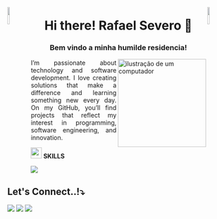 <img align="left" src="https://user-images.githubusercontent.com/65187002/144930161-2f783401-8d27-4fdf-a2f7-cc0ba32f1f1f.gif" width="10%" style="display:inline;"><img align="right" src="https://user-images.githubusercontent.com/65187002/144930161-2f783401-8d27-4fdf-a2f7-cc0ba32f1f1f.gif" width="10%" style="display:inline;">

 <h1 align="center">Hi there! Rafael Severo 👋</h1>
<h3 align="center">Bem vindo a minha humilde residencia!</h3>


<img align="right" src="https://raw.githubusercontent.com/MicaelliMedeiros/micaellimedeiros/master/image/computer-illustration.png" alt="ilustração de um computador" min-width="200px" max-width="300px" width="200px" align="right"> 

<p style="text-align: justify" align="left"> 
I’m passionate about technology and software development. I love creating solutions that make a difference and learning something new every day. On my GitHub, you’ll find projects that reflect my interest in programming, software engineering, and innovation.
</p>

<img src="https://media2.giphy.com/media/QssGEmpkyEOhBCb7e1/giphy.gif?cid=ecf05e47a0n3gi1bfqntqmob8g9aid1oyj2wr3ds3mg700bl&rid=giphy.gif" width ="25"><b>  SKILLS</b>
<br>
<p>
  <a href="https://skillicons.dev">
    <img src="https://skillicons.dev/icons?i=cpp,css,discord,github,html,java,linux,mysql,py,vscode =14" />
  </a>
</p>


## Let's Connect..!⤵️

<div>
<a href="https://instagram.com/rafaeumesmu" target="_blank"><img loading="lazy" src="https://img.shields.io/badge/-Instagram-%23E4405F?style=for-the-badge&logo=instagram&logoColor=white" target="_blank"></a>
<a href = "mailto:umseverorafael@gmail.com"><img loading="lazy" src="https://img.shields.io/badge/Gmail-D14836?style=for-the-badge&logo=gmail&logoColor=white" target="_blank"></a>
<a href="https://www.linkedin.com/in/Rafaeumesmo" target="_blank"><img loading="lazy" src="https://img.shields.io/badge/-LinkedIn-%230077B5?style=for-the-badge&logo=linkedin&logoColor=white" target="_blank"></a>   
</div>





        
